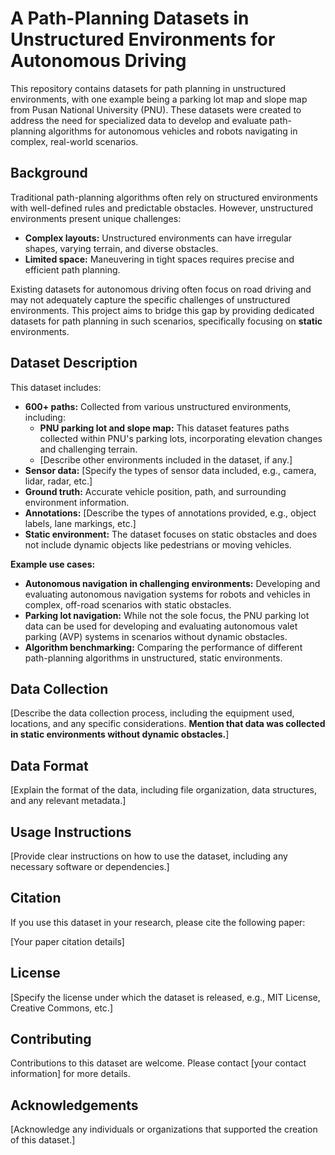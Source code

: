 # A Path-Planning Datasets in Unstructured Environments for Autonomous Driving

This repository contains datasets for path planning in unstructured environments, with one example being a parking lot map and slope map from Pusan National University (PNU). These datasets were created to address the need for specialized data to develop and evaluate path-planning algorithms for autonomous vehicles and robots navigating in complex, real-world scenarios.

## Background

Traditional path-planning algorithms often rely on structured environments with well-defined rules and predictable obstacles. However, unstructured environments present unique challenges:

* **Complex layouts:** Unstructured environments can have irregular shapes, varying terrain, and diverse obstacles.
* **Limited space:** Maneuvering in tight spaces requires precise and efficient path planning.

Existing datasets for autonomous driving often focus on road driving and may not adequately capture the specific challenges of unstructured environments. This project aims to bridge this gap by providing dedicated datasets for path planning in such scenarios, specifically focusing on **static** environments.

## Dataset Description

This dataset includes:

* **600+ paths:** Collected from various unstructured environments, including:
    * **PNU parking lot and slope map:** This dataset features paths collected within PNU's parking lots, incorporating elevation changes and challenging terrain.
    * [Describe other environments included in the dataset, if any.]
* **Sensor data:**  [Specify the types of sensor data included, e.g., camera, lidar, radar, etc.]
* **Ground truth:** Accurate vehicle position, path, and surrounding environment information.
* **Annotations:**  [Describe the types of annotations provided, e.g., object labels, lane markings, etc.]
* **Static environment:**  The dataset focuses on static obstacles and does not include dynamic objects like pedestrians or moving vehicles.

**Example use cases:**

* **Autonomous navigation in challenging environments:** Developing and evaluating autonomous navigation systems for robots and vehicles in complex, off-road scenarios with static obstacles.
* **Parking lot navigation:**  While not the sole focus, the PNU parking lot data can be used for developing and evaluating autonomous valet parking (AVP) systems in scenarios without dynamic obstacles.
* **Algorithm benchmarking:** Comparing the performance of different path-planning algorithms in unstructured, static environments.

## Data Collection

[Describe the data collection process, including the equipment used, locations, and any specific considerations. **Mention that data was collected in static environments without dynamic obstacles.**]

## Data Format

[Explain the format of the data, including file organization, data structures, and any relevant metadata.]

## Usage Instructions

[Provide clear instructions on how to use the dataset, including any necessary software or dependencies.]

## Citation

If you use this dataset in your research, please cite the following paper:

[Your paper citation details]

## License

[Specify the license under which the dataset is released, e.g., MIT License, Creative Commons, etc.]

## Contributing

Contributions to this dataset are welcome. Please contact [your contact information] for more details.

## Acknowledgements

[Acknowledge any individuals or organizations that supported the creation of this dataset.]
